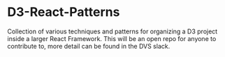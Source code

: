 # D3-React-Patterns
Collection of various techniques and patterns for organizing a D3 project inside a larger React Framework.  This will be an open repo for anyone to contribute to, more detail can be found in the DVS slack.
